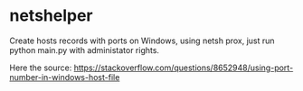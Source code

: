 # netshelper
Create hosts records with ports on Windows, using netsh prox, just run python main.py with administator rights.

Here the source: https://stackoverflow.com/questions/8652948/using-port-number-in-windows-host-file

